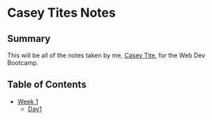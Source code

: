 # Casey Tites Notes

## Summary

This will be all of the notes taken by me, [Casey Tite](https://github.com/caseytite), for the Web Dev Bootcamp.

<!-- first we created a new readme.md file
then we created a new repository on git hub and linked it to push to. -->

<!-- this is how we create a link -->

## Table of Contents

- [Week 1](/Week_1)
  - [Day1](/Week_1/Day_1)
